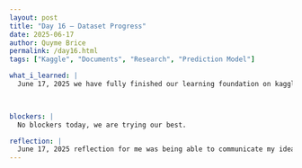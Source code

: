 ```yaml
---
layout: post
title: "Day 16 – Dataset Progress"
date: 2025-06-17
author: Quyme Brice
permalink: /day16.html
tags: ["Kaggle", "Documents", "Research", "Prediction Model"]

what_i_learned: |
  June 17, 2025 we have fully finished our learning foundation on kaggle and started applying our knowledge. Today we started organizing our dataset to get it ready for our model. We analyze our dataset to find features that we needed and didn't need. This took some time and we even found more data to use. We have became more organized as a team by learning how we can contribute to the overall cause. Today was a learning experience to see what and where we can evole on.

  

blockers: |
  No blockers today, we are trying our best.

reflection: |
  June 17, 2025 reflection for me was being able to communicate my ideas to my team. Being able to explain in a certain way what I'm thinking so my team can understand is helpful in the long run. It makes progress easier if everyone understand each other and not feel the need to make assumptions. I could reflect on a lot of aspects today that always go beyond research. This program brings different out different traits of a person that you will have to face. I'm seeing my quailty now.
---
```

